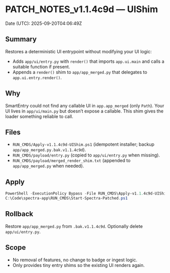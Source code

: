 # PATCH_NOTES_v1.1.4c9d — UIShim
Date (UTC): 2025-09-20T04:06:49Z

## Summary
Restores a deterministic UI entrypoint without modifying your UI logic:
- Adds `app/ui/entry.py` with `render()` that imports `app.ui.main` and calls a suitable function if present.
- Appends a `render()` shim to `app/app_merged.py` that delegates to `app.ui.entry.render()`.

## Why
SmartEntry could not find any callable UI in `app.app_merged` (only `Path`). Your UI lives in `app/ui/main.py` but doesn’t expose a callable. This shim gives the loader something reliable to call.

## Files
- `RUN_CMDS/Apply-v1.1.4c9d-UIShim.ps1` (idempotent installer; backup `app/app_merged.py.bak.v1.1.4c9d`).
- `RUN_CMDS/payload/entry.py` (copied to `app/ui/entry.py` when missing).
- `RUN_CMDS/payload/merged_render_shim.txt` (appended to `app/app_merged.py` when needed).

## Apply
```powershell
PowerShell -ExecutionPolicy Bypass -File RUN_CMDS\Apply-v1.1.4c9d-UIShim.ps1
C:\Code\spectra-app\RUN_CMDS\Start-Spectra-Patched.ps1
```

## Rollback
Restore `app/app_merged.py` from `.bak.v1.1.4c9d`. Optionally delete `app/ui/entry.py`.

## Scope
- No removal of features, no change to badge or ingest logic.
- Only provides tiny entry shims so the existing UI renders again.
